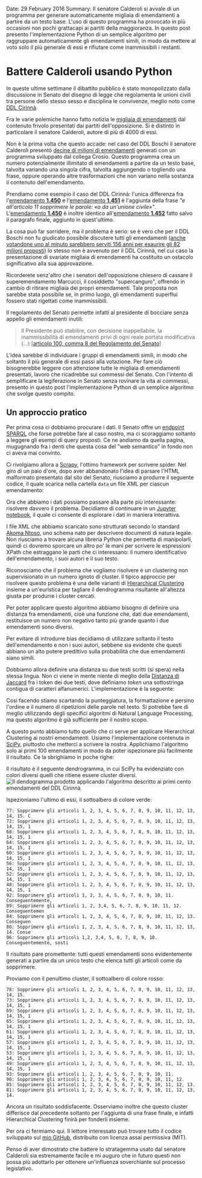Date: 29 February 2016
Summary: Il senatore Calderoli si avvale di un programma per generare automaticamente migliaia di emendamenti a partire da un testo base. L'uso di questo programma ha provocato in più occasioni non pochi grattacapi ai partiti della maggioranza. In questo post presento l'implementazione Python di un semplice algoritmo per raggruppare automaticamente gli emendamenti simili, in modo da mettere al voto solo il più generale di essi e rifiutare come inammissibili i restanti.

# Battere Calderoli usando Python #

In queste ultime settimane il dibattito pubblico è stato monopolizzato dalla
discussione in Senato del disegno di legge che regolamenta le unioni civili tra
persone dello stesso sesso e disciplina le convivenze, meglio noto come
[DDL Cirinnà](http://www.senato.it/leg/17/BGT/Schede/Ddliter/46051.htm).

Fra le varie polemiche hanno fatto notizia le [migliaia di emendamenti](http://www.ilpost.it/2016/02/17/emendamenti-ddl-cirinna/)
dal contenuto frivolo presentati dai partiti dell'opposizione. Si è distinto in
particolare il senatore Calderoli, autore di più di 4000 di essi.

Non è la prima volta che questo accade: nel caso del DDL Boschi il senatore
Calderoli presentò [decine di milioni di emendamenti](http://www.repubblica.it/politica/2015/09/23/news/cosi_si_fabbricano_82_milioni_di_emendamenti_la_democrazia_ostaggio_di_un_algoritmo-123525218/)
generati con un programma sviluppato dal collega Crosio.
Questo programma crea un numero potenzialmente illimitato di emendamenti a
partire da un testo base, talvolta variando una singola cifra, talvolta
aggiungendo o togliendo una frase, oppure operando altre trasformazioni che non
variano nella sostanza il contenuto dell'emendamento.

Prendiamo come esempio il caso del DDL Cirinnà: l'unica differenza fra
l'[emendamento **1.450**](http://www.senato.it/japp/bgt/showdoc/frame.jsp?tipodoc=Emend&leg=17&id=959401&idoggetto=959097)
e l'[emendamento **1.451**](http://www.senato.it/japp/bgt/showdoc/frame.jsp?tipodoc=Emend&leg=17&id=959414&idoggetto=959097)
è l'aggiunta della frase _"e all'articolo 11 sopprimere le parole: «o da un'unione civile»"_.
L'[emendamento **1.450**](http://www.senato.it/japp/bgt/showdoc/frame.jsp?tipodoc=Emend&leg=17&id=959401&idoggetto=959097)
è inoltre identico all'[emendamento **1.452**](http://www.senato.it/japp/bgt/showdoc/frame.jsp?tipodoc=Emend&leg=17&id=959402&idoggetto=959097)
fatto salvo il paragrafo finale, aggiunto in quest'ultimo.

La cosa può far sorridere, ma il problema è serio: se è vero che per il DDL
Boschi non fu giudicato possibile discutere tutti gli emendamenti
([anche votandone uno al minuto sarebbero serviti 156 anni per esaurire gli 82 milioni proposti](https://www.google.com/search?q=82000000+minutes+in+years))
lo stesso non è avvenuto per il DDL Cirinnà, nel cui caso la presentazione di
svariate migliaia di emendamenti ha costituito un ostacolo significativo alla
sua approvazione.

Ricorderete senz'altro che i senatori dell'opposizione chiesero di cassare il
superemendamento Marcucci, il cosiddetto "supercanguro", offrendo in cambio di
ritirare migliaia dei propri emendamenti. Tale proposta non sarebbe stata
possibile se, in primo luogo, gli emendamenti superflui fossero stati rigettati
come inammissibili.

Il regolamento del Senato permette infatti al presidente di bocciare senza
appello gli emendamenti inutili:
> Il Presidente può stabilire, con decisione inappellabile, la inammissibilità
> di emendamenti privi di ogni reale portata modificativa (...) [[articolo 100, comma 8 del Regolamento del Senato](https://www.senato.it/1044?articolo=1093&sezione=152)]

L'idea sarebbe di individuare i gruppi di emendamenti simili, in modo che
soltanto il più generale di essi passi alla votazione. Per fare ciò bisognerebbe
leggere con attenzione tutte le migliaia di emendamenti presentati, lavoro che
ricadrebbe sui commessi del Senato. Con l'intento di semplificare la
legiferazione in Senato senza rovinare la vita ai commessi, presento in questo
post l'implementazione Python di un semplice algoritmo che svolge questo
compito.

## Un approccio pratico ##

Per prima cosa ci dobbiamo procurare i dati. Il Senato offre un [endpoint SPARQL](http://dati.senato.it/23)
che forse potrebbe fare al caso nostro, ma ci scoraggiamo soltanto a leggere gli
esempi di query proposti. Ce ne andiamo da quella pagina, mugugnando fra i denti
che questa cosa del "web semantico" in fondo non ci aveva mai convinto.

Ci rivolgiamo allora a [Scrapy](http://scrapy.org/), l'ottimo framework per
scrivere spider. Nel giro di un paio d'ore, dopo aver abbandonato l'idea di
parsare l'HTML malformato presentato dal sito del Senato, riusciamo a produrre
il seguente codice, il quale scarica nella cartella `data` un file XML per
ciascun emendamento:
<script src="https://gist.github.com/jacquerie/15ba4d0f20a64d199196.js"></script>

Ora che abbiamo i dati possiamo passare alla parte più interessante: risolvere
davvero il problema. Decidiamo di continuare in un [Jupyter notebook](http://jupyter.org/),
il quale ci consente di esplorare i dati in maniera interattiva.

I file XML che abbiamo scaricato sono strutturati secondo lo standard [Akoma Ntoso](http://www.akomantoso.org/),
uno schema nato per descrivere documenti di natura legale. Non riusciamo a
trovare alcuna libreria Python che permetta di manipolarli, quindi ci dovremo
sporcare un altro po' le mani per scrivere le espressioni XPath che estraggano
le parti che ci interessano: il numero identificativo dell'emendamento, i suoi
autori e il suo testo.
<script src="https://gist.github.com/jacquerie/5dcdd21cb194ca03bd63.js"></script>

Riconosciamo che il problema che vogliamo risolvere è un clustering non
supervisionato in un numero ignoto di cluster. Il tipico approccio per risolvere
questo problema è una delle varianti di [Hierarchical Clustering](https://en.wikipedia.org/wiki/Hierarchical_clustering)
insieme a un'euristica per tagliare il dendrogramma risultante all'altezza
giusta per produrre i cluster cercati.

Per poter applicare questo algoritmo abbiamo bisogno di definire una distanza
fra emendamenti, cioè una funzione che, dati due emendamenti, restituisce un
numero non negativo tanto più grande quanto i due emendamenti sono diversi.

Per evitare di introdurre bias decidiamo di utilizzare soltanto il testo
dell'emendamento e non i suoi autori, sebbene sia evidente che questi abbiano un
alto potere predittivo sulla probabilità che due emendamenti siano simili.

Dobbiamo allora definire una distanza su due testi scritti (si spera) nella
stessa lingua. Non ci viene in mente niente di meglio della [Distanza di Jaccard](https://en.wikipedia.org/wiki/Jaccard_index)
fra i token dei due testi, dove definiamo _token_ una sottostringa contigua di
caratteri alfanumerici. L'implementazione è la seguente:
<script src="https://gist.github.com/jacquerie/36b8824b3dbde4186f6c.js"></script>

Così facendo stiamo scartando la punteggiatura, la formattazione e persino
l'ordine e il numero di ripetizioni delle parole nel testo. Si potrebbe fare di
meglio utilizzando degli specifici algoritmi di Natural Language Processing, ma
questo algoritmo è già sufficiente per il nostro scopo.

A questo punto abbiamo tutto quello che ci serve per applicare Hierarchical
Clustering ai nostri emendamenti. Usiamo l'implementazione contenuta in
[SciPy](http://www.scipy.org/), piuttosto che metterci a scrivere la nostra.
Applichiamo l'algoritmo solo ai primi 100 emendamenti in modo da poter
ispezionare più facilmente il risultato. Ce la sbrighiamo in poche righe:
<script src="https://gist.github.com/jacquerie/c625f2bcf77b2ec8cbdc.js"></script>

Il risultato è il seguente dendrogramma, in cui SciPy ha evidenziato con colori
diversi quelli che ritiene essere cluster diversi.
<img src="/attachments/dendrogram.png" alt="Il dendogramma prodotto applicando l'algoritmo descritto ai primi cento emendamenti del DDL Cirinnà"/>

Ispezioniamo l'ultimo di essi, il sottoalbero di colore verde:
<script src="https://gist.github.com/jacquerie/515a624e63a2a0c456cb.js"></script>
```
77: Sopprimere gli articoli 1, 2, 3, 4, 5, 6, 7, 8, 9, 10, 11, 12, 13, 14, 15. C
72: Sopprimere gli articoli 1, 2, 3, 4, 5, 6, 7, 8, 9, 10, 11, 12, 13, 14, 15, 1
68: Sopprimere gli articoli 1, 2, 3, 4, 5, 6, 7, 8, 9, 10, 11, 12, 13, 14, 15, 1
64: Sopprimere gli articoli 1, 2, 3, 4, 5, 6, 7, 8, 9, 10, 11, 12, 13, 14, 15, 1
60: Sopprimere gli articoli 1, 2, 3, 4, 5, 6, 7, 8, 9, 10, 11, 12, 13, 14, 15, 1
56: Sopprimere gli articoli 1, 2, 3, 4, 5, 6, 7, 8, 9, 10, 11, 12, 13, 14, 15, 1
52: Sopprimere gli articoli 1, 2, 3, 4, 5, 6, 7, 8, 9, 10, 11, 12, 13, 14, 15, 1
48: Sopprimere gli articoli 1, 2, 3, 4, 5, 6, 7, 8, 9, 10, 11, 12, 13, 14, 15, 1
92: Sopprimere gli articoli 1, 2, 3, 4, S, 6, 7, 8, 9, 10, 11. Conseguentemente,
89: Sopprimere gli articoli 1, 2, 3,4, S, 6, 7, 8, 9, 10, 11, 12. Conseguentemen
84: Sopprimere gli articoli 1, 2, 3, 4, S, 6, 7, 8, 9, 10, 11, 12, 13. Conseguen
80: Sopprimere gli articoli 1, 2, 3, 4, S, 6, 7, 8, 9, 10, 11, 12, 13, 14. Conse
96: Sopprimere gli articoli 1,2, 3,4, 5, 6, 7, 8, 9, 10. Conseguentemente, sosti
```
Il risultato pare promettente: tutti questi emendamenti sono evidentemente
generati a partire da un unico testo che elenca tutti gli articoli come da
sopprimere.

Proviamo con il penultimo cluster, il sottoalbero di colore rosso:
<script src="https://gist.github.com/jacquerie/eebdc7b129f51b6d582a.js"></script>
```
78: Sopprimere gli articoli 1, 2, 3, 4, 5, 6, 7, 8, 9, 10, 11, 12, 13, 14, 15.
73: Sopprimere gli articoli 1, 2, 3, 4, 5, 6, 7, 8, 9, 10, 11, 12, 13, 14, 15, 1
69: Sopprimere gli articoli 1, 2, 3, 4, 5, 6, 7, 8, 9, 10, 11, 12, 13, 14, 15, 1
65: Sopprimere gli articoli 1, 2, 3, 4, 5, 6, 7, 8, 9, 10, 11, 12, 13, 14, 15, 1
61: Sopprimere gli articoli 1, 2, 3, 4, 5, 6, 7, 8, 9, 10, 11, 12, 13, 14, 15, 1
57: Sopprimere gli articoli 1, 2, 3, 4, 5, 6, 7, 8, 9, 10, 11, 12, 13, 14, 15, 1
53: Sopprimere gli articoli 1, 2, 3, 4, 5, 6, 7, 8, 9, 10, 11, 12, 13, 14, 15, 1
49: Sopprimere gli articoli 1, 2, 3, 4, 5, 6, 7, 8, 9, 10, 11, 12, 13, 14, 15, 1
93: Sopprimere gli articoli 1, 2, 3, 4, 5, 6, 7, 8, 9, 10, 11.
90: Sopprimere gli articoli 1, 2, 3, 4, 5, 6, 7, 8, 9, 10, 11, 12.
85: Sopprimere gli articoli 1, 2, 3, 4, 5, 6, 7, 8, 9, 10, 11, 12, 13.
81: Sopprimere gli articoli 1, 2, 3, 4, 5, 6, 7, 8, 9, 10, 11, 12, 13, 14.
```
Ancora un risultato soddisfacente. Osserviamo inoltre che questo cluster
differisce dal precedente soltanto per l'aggiunta di una frase finale, e infatti
Hierarchical Clustering finirà per fonderli insieme.

Per ora ci fermiamo qui. Il lettore interessato può trovare tutto il codice
sviluppato sul [mio GitHub](https://github.com/jacquerie/senato.py), distribuito
con licenza assai permissiva (MIT).

Penso di aver dimostrato che battere lo stratagemma usato dal senatore Calderoli
sia estremamente facile e mi auguro che in futuro questi non possa più
adottarlo per ottenere un'influenza soverchiante sul processo legislativo.
